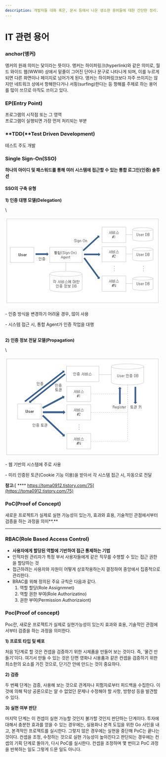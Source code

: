 ```yaml
---
description: 개발자들 대화 혹은, 문서 등에서 나온 생소한 용어들에 대한 간단한 정리.
---
```


# IT 관련 용어

### **anchor(앵커)**

앵커의 원래 의미는 닻이라는 뜻이다. 앵커는 하이퍼링크(hyperlink)와 같은 의미로, 월드 와이드 웹(WWW) 상에서 밑줄이 그어진 단어나 문구로 나타나게 되며, 이를 누르게 되면 다른 화면이나 페이지로 넘어가게 된다. 앵커는 하이퍼링크보다 자주 쓰이지는 않지만 네트워크 상에서 항해한다거나 서핑(surfing)한다는 등 항해를 주제로 하는 용어를 많이 쓰므로 아직도 쓰이고 있다.

### **EP(Entry Point)**

프로그램의 시작점 또는 그 영역\
프로그램이 실행되면 가장 먼저 처리되는 부분

### **TDD(**Test Driven Development)

테스트 주도 개발

### Single Sign-On(SSO)

**하나의 아이디 및 패스워드를 통해 여러 시스템에 접근할 수 있는 통합 로그인(인증) 솔루션**

#### SSO의 구축 유형

**1) 인증 대행 모델(Delegation)**

\


![](<../.gitbook/assets/image (36) (1) (1) (1).png>)

\- 인증 방식을 변경하기 어려울 경우, 많이 사용

\- 시스템 접근 시, 통합 Agent가 인증 작업을 대행

\
**2) 인증 정보 전달 모델(Propagation)**

\


![](<../.gitbook/assets/image (20) (1) (1) (1) (1) (1) (1).png>)

\- 웹 기반의 시스템에 주로 사용

\- 미리 인증된 토큰(Cookie 기능 이용)을 받아서 각 시스템 접근 시, 자동으로 전달

**참고:**[ **** https://toma0912.tistory.com/75](https://toma0912.tistory.com/75)

### **PoC(Proof of Concept)** <a href="#se-370436c1-f877-4a6a-966a-3e9bad0cb858" id="se-370436c1-f877-4a6a-966a-3e9bad0cb858"></a>

새로운 프로젝트가 실제로 실현 가능성이 있는가, 효과와 효용, 기술적인 관점에서부터 검증을 하는 과정을 의미**.**

****

### RBAC(Role Based Access Control)

* **사용자에게 할당된 역할에 기반하여 접근 통제하는 기법**
* 인적자원 관리자가 특정 부서 사용자들에게 같은 직무를 수행할 수 있는 접근 권한을 할당하는 것
* 접근하려는 사용자와 자원이 어떻게 상호작용하는지 결정하여 중앙에서 집중적으로 관리한다.
* BRAC를 위해 정의된 주요 규칙은 다음과 같다.
  1. 역할 할당(Role Assignmnet)
  2. 역할 권한 부여(Role Authorizatino)
  3. 권한 부여(Permission Authorizaiont)

### **Poc(Proof of concept)** <a href="#poc-proof-of-concept" id="poc-proof-of-concept"></a>

Poc란, 새로운 프로젝트가 실제로 실현가능성이 있는지 효과와 효용, 기술적인 관점에서부터 검증을 하는 과정을 의미한다.

&#x20;

**1) 프로토 타입 및 배포**

처음 1단계로 할 것은 컨셉을 검증하기 위한 시제품을 만들어 보는 것이다. 즉, '물건 만들기'이다. 여기서 만들 수 있는 것은 단편 영화나 시용품과 같은 컨셉을 검증하기 위한 최소한의 요소를 가진 것으로, 단기간 안에 만드는 것이 중요하다.

&#x20;

**2) 검증**

두 번째 단계는 검증, 사용해 보는 것으로 관계자나 피험자로부터 피드백을 수집한다. 이것에 의해 탁상 공론으로는 알 수 없었던 문제나 수정해야 할 사항, 방향성 등을 발견할 수 있다.

&#x20;

**3) 실현 여부 판단**

마지막 단계는 이 컨셉이 실현 가능할 것인지 불가할 것인지 판단하는 단계이다. 투자에 대해서 충분한 효과를 얻을 수 있는 경우에는, 실용화나 본격 도입을 위한 Go 사인을 내고, 본격적인 프로젝트를 실시한다. 그렇지 않은 경우에는 실현을 중단해 PoC는 끝나는 것이다. 컨셉을 조정, 수정하는 것으로 실현 가능성이 높아진다고 판단되는 경우에는 컨셉의 기획 단계로 돌아가, 다시 PoC를 실시한다. 컨셉을 조정하며 몇 번이고 PoC 과정을 반복하는 일도 그렇게 드문 일도 아니다.

